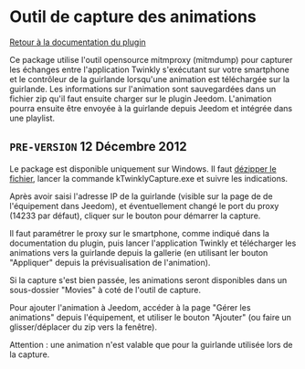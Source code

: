 # Outil de capture des animations

[Retour à la documentation du plugin](index.md)

Ce package utilise l'outil opensource mitmproxy (mitmdump) pour capturer les échanges entre l'application Twinkly s'exécutant sur votre smartphone et le contrôleur de la guirlande lorsqu'une animation est téléchargée sur la guirlande. Les informations sur l'animation sont sauvegardées dans un fichier zip qu'il faut ensuite charger sur le plugin Jeedom. L'animation pourra ensuite être envoyée à la guirlande depuis Jeedom et intégrée dans une playlist.

## ``PRE-VERSION`` 12 Décembre 2012

Le package est disponible uniquement sur Windows. Il faut [dézipper le fichier](../ProxyTool/kTwinklyCapture_20221212-1.zip), lancer la commande kTwinklyCapture.exe et suivre les indications.

Après avoir saisi l'adresse IP de la guirlande (visible sur la page de de l'équipement dans Jeedom), et éventuellement changé le port du proxy (14233 par défaut), cliquer sur le bouton pour démarrer la capture.

Il faut paramétrer le proxy sur le smartphone, comme indiqué dans la documentation du plugin, puis lancer l'application Twinkly et télécharger les animations vers la guirlande depuis la gallerie (en utilisant ler bouton "Appliquer" depuis la prévisualisation de l'animation).

Si la capture s'est bien passée, les animations seront disponibles dans un sous-dossier "Movies" à coté de l'outil de capture.

Pour ajouter l'animation à Jeedom, accéder à la page "Gérer les animations" depuis l'équipement, et utiliser le bouton "Ajouter" (ou faire un glisser/déplacer du zip vers la fenêtre).

Attention : une animation n'est valable que pour la guirlande utilisée lors de la capture.
